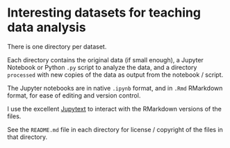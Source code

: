 # Interesting datasets for teaching data analysis

There is one directory per dataset.

Each directory contains the original data (if small enough), a Jupyter Notebook
or Python `.py` script to analyze the data, and a directory `processed` with
new copies of the data as output from the notebook / script.

The Jupyter notebooks are in native `.ipynb` format, and in `.Rmd` RMarkdown
format, for ease of editing and version control.

I use the excellent [Jupytext](https://github.com/mwouts/jupytext) to interact
with the RMarkdown versions of the files.

See the `README.md` file in each directory for license / copyright of the files
in that directory.
